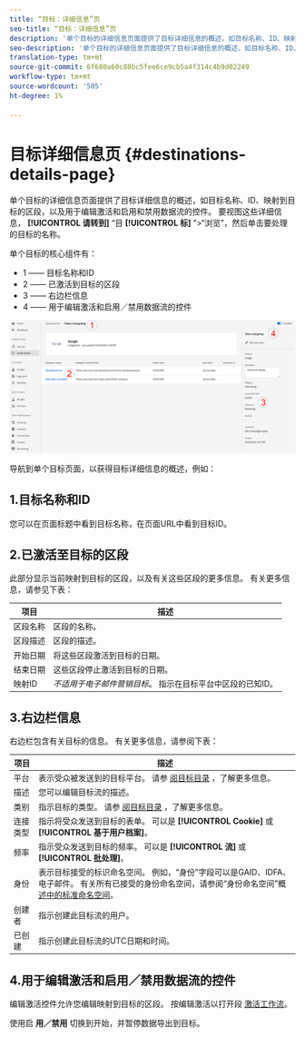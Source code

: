 ```yaml
---
title: “目标：详细信息”页
seo-title: “目标：详细信息”页
description: '单个目标的详细信息页面提供了目标详细信息的概述，如目标名称、ID、映射到目标的区段，以及用于编辑激活和启用和禁用数据流的控件。 '
seo-description: '单个目标的详细信息页面提供了目标详细信息的概述，如目标名称、ID、映射到目标的区段，以及用于编辑激活和启用和禁用数据流的控件。 '
translation-type: tm+mt
source-git-commit: 6f680a60c88bc5fee6ce9cb5a4f314c4b9d02249
workflow-type: tm+mt
source-wordcount: '505'
ht-degree: 1%

---
```



# 目标详细信息页 {#destinations-details-page}

单个目标的详细信息页面提供了目标详细信息的概述，如目标名称、ID、映射到目标的区段，以及用于编辑激活和启用和禁用数据流的控件。 要视图这些详细信息， **[!UICONTROL 请转到]** “目 **[!UICONTROL 标]** ”>“浏览”，然后单击要处理的目标的名称。

单个目标的核心组件有：

* 1 —— 目标名称和ID
* 2 —— 已激活到目标的区段
* 3 —— 右边栏信息
* 4 —— 用于编辑激活和启用／禁用数据流的控件

![目标页面编号](/help/rtcdp/destinations/assets/destination-page-numbered.png)

导航到单个目标页面，以获得目标详细信息的概述，例如：

## 1.目标名称和ID

您可以在页面标题中看到目标名称，在页面URL中看到目标ID。

## 2.已激活至目标的区段

此部分显示当前映射到目标的区段，以及有关这些区段的更多信息。 有关更多信息，请参见下表：

| 项目 | 描述 |
---------|----------|
| 区段名称 | 区段的名称。 |
| 区段描述 | 区段的描述。 |
| 开始日期 | 将这些区段激活到目标的日期。 |
| 结束日期 | 这些区段停止激活到目标的日期。 |
| 映射ID | *不适用于电子邮件营销目标*。 指示在目标平台中区段的已知ID。 |

## 3.右边栏信息

右边栏包含有关目标的信息。 有关更多信息，请参阅下表：

| 项目 | 描述 |
---------|----------|
| 平台 | 表示受众被发送到的目标平台。 请参 [阅目标目录](/help/rtcdp/destinations/destinations-catalog.md) ，了解更多信息。 |
| 描述 | 您可以编辑目标流的描述。 |
| 类别 | 指示目标的类型。 请参 [阅目标目录](/help/rtcdp/destinations/destinations-catalog.md) ，了解更多信息。 |
| 连接类型 | 指示将受众发送到目标的表单。 可以是 **[!UICONTROL Cookie]** 或 **[!UICONTROL 基于用户档案]**。 |
| 频率 | 指示受众发送到目标的频率。 可以是 **[!UICONTROL 流]** 或 **[!UICONTROL 批处理]**。 |
| 身份 | 表示目标接受的标识命名空间。 例如，“身份”字段可以是GAID、IDFA、电子邮件。 有关所有已接受的身份命名空间，请参阅“身份命名空间”概 [述中的标准命名空间](../../identity-service/namespaces.md)。 |
| 创建者 | 指示创建此目标流的用户。 |
| 已创建 | 指示创建此目标流的UTC日期和时间。 |

## 4.用于编辑激活和启用／禁用数据流的控件

编辑激活控件允许您编辑映射到目标的区段。 按编辑激活以打开段 [激活工作流](/help/rtcdp/destinations/activate-destinations.md)。

使用启 **用／禁用** 切换到开始，并暂停数据导出到目标。